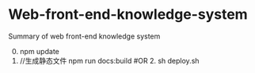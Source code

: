 # Web-front-end-knowledge-system
Summary of web front-end knowledge system

0. npm update
1. //生成静态文件
npm run docs:build
#OR 2. sh deploy.sh
